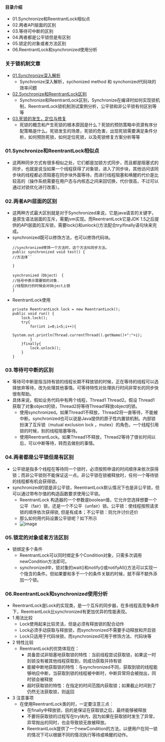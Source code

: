 #### 目录介绍
- 01.Synchronize和ReentrantLock相似点
- 02.两者API层面的区别
- 03.等待可中断的区别
- 04.两者都是公平锁但是有区别
- 05.锁定的对象或者方法区别
- 06.ReentrantLock和synchronized使用分析


### 关于锁机制文章
- [01.Synchronize深入解析](https://github.com/yangchong211/YCBlogs/blob/master/java/Java多线程/04.Synchronize深入解析.md)
    - Synchronize深入解析，sychonized method 和 synchonized代码块的效率问题
- [02.Synchronize和ReentrantLock区别](https://github.com/yangchong211/YCBlogs/blob/master/java/Java%E5%A4%9A%E7%BA%BF%E7%A8%8B/05.Synchronize%E5%92%8CReentrantLock%E5%8C%BA%E5%88%AB.md)
    - Synchronize和ReentrantLock区别，Synchronize在编译时如何实现锁机制，ReentrantLock锁机制测试案例分析，公平锁和非公平锁有何区别等等
- [03.死锁的发生，定位与修复](https://github.com/yangchong211/YCBlogs/blob/master/java/Java%E5%A4%9A%E7%BA%BF%E7%A8%8B/07.%E6%AD%BB%E9%94%81%E7%9A%84%E5%8F%91%E7%94%9F%EF%BC%8C%E5%AE%9A%E4%BD%8D%E4%B8%8E%E4%BF%AE%E5%A4%8D.md)
    - 死锁的概念和产生死锁的根本原因是什么？死锁的预防策略中资源有序分配策略是什么。死锁发生的场景，死锁的危害，出现死锁需要满足条件分析，如何预防死锁，如何定位死锁，以及死锁修复方案分析等等



###  01.Synchronize和ReentrantLock相似点
- 这两种同步方式有很多相似之处，它们都是加锁方式同步，而且都是阻塞式的同步，也就是说当如果一个线程获得了对象锁，进入了同步块，其他访问该同步块的线程都必须阻塞在同步块外面等待，而进行线程阻塞和唤醒的代价是比较高的（操作系统需要在用户态与内核态之间来回切换，代价很高，不过可以通过对锁优化进行改善）。



### 02.两者API层面的区别
- 这两种方式最大区别就是对于Synchronized来说，它是java语言的关键字，是原生语法层面的互斥，需要jvm实现。而ReentrantLock它是JDK 1.5之后提供的API层面的互斥锁，需要lock()和unlock()方法配合try/finally语句块来完成。
- synchronized既可以修饰方法，也可以修饰代码块。 
    ```
    //synchronized修饰一个方法时，这个方法叫同步方法。
    public synchronized void test() {
    //方法体``
    
    }
    
    synchronized（Object） {
    //括号中表示需要锁的对象.
    //线程执行的时候会对Object上锁
    }
    ```
- ReentrantLock使用
    ```
    private ReentrantLock lock = new ReentrantLock();
    public void run() {
        lock.lock();
        try{
            for(int i=0;i<5;i++){
                System.out.println(Thread.currentThread().getName()+":"+i);
            }
        }finally{
            lock.unlock();
        }
    }
    ```



### 03.等待可中断的区别
- 等待可中断是指当持有锁的线程长期不释放锁的时候，正在等待的线程可以选择放弃等待，改为处理其他事情。可等待特性对处理执行时间非常长的同步快很有帮助。
- 具体来说，假如业务代码中有两个线程，Thread1 Thread2。假设 Thread1 获取了对象object的锁，Thread2将等待Thread1释放object的锁。
    - 使用synchronized。如果Thread1不释放，Thread2将一直等待，不能被中断。synchronized也可以说是Java提供的原子性内置锁机制。内部锁扮演了互斥锁（mutual exclusion lock ，mutex）的角色，一个线程引用锁的时候，别的线程阻塞等待。
    - 使用ReentrantLock。如果Thread1不释放，Thread2等待了很长时间以后，可以中断等待，转而去做别的事情。




### 04.两者都是公平锁但是有区别
- 公平锁是指多个线程在等待同一个锁时，必须按照申请的时间顺序来依次获得锁；而非公平锁则不能保证这一点。非公平锁在锁被释放时，任何一个等待锁的线程都有机会获得锁。
- synchronized的锁是非公平锁，ReentrantLock默认情况下也是非公平锁，但可以通过带布尔值的构造函数要求使用公平锁。
    - ReentrantLock 构造器的一个参数是boolean值，它允许您选择想要一个公平（fair）锁，还是一个不公平（unfair）锁。公平锁：使线程按照请求锁的顺序依次获得锁, 但是有成本；不公平锁：则允许讨价还价
    - 那么如何用代码设置公平锁呢？如下所示
    - ![image](https://upload-images.jianshu.io/upload_images/4432347-cb4c95d38e41e2de.png?imageMogr2/auto-orient/strip%7CimageView2/2/w/1240)        



### 05.锁定的对象或者方法区别
- 锁绑定多个条件
    - ReentrantLock可以同时绑定多个Condition对象，只需多次调用newCondition方法即可。
    - synchronized中，锁对象的wait()和notify()或notifyAll()方法可以实现一个隐含的条件。但如果要和多于一个的条件关联的时候，就不得不额外添加一个锁。





### 06.ReentrantLock和synchronized使用分析
- ReentrantLock是Lock的实现类，是一个互斥的同步器，在多线程高竞争条件下，ReentrantLock比synchronized有更加优异的性能表现。
- 1 用法比较
    - Lock使用起来比较灵活，但是必须有释放锁的配合动作
    - Lock必须手动获取与释放锁，而synchronized不需要手动释放和开启锁
    - Lock只适用于代码块锁，而synchronized可用于修饰方法、代码块等
- 2 特性比较
    - ReentrantLock的优势体现在：
        - 具备尝试非阻塞地获取锁的特性：当前线程尝试获取锁，如果这一时刻锁没有被其他线程获取到，则成功获取并持有锁
        - 能被中断地获取锁的特性：与synchronized不同，获取到锁的线程能够响应中断，当获取到锁的线程被中断时，中断异常将会被抛出，同时锁会被释放
        - 超时获取锁的特性：在指定的时间范围内获取锁；如果截止时间到了仍然无法获取锁，则返回
- 3 注意事项
    - 在使用ReentrantLock类的时，一定要注意三点：
        - 在finally中释放锁，目的是保证在获取锁之后，最终能够被释放
        - 不要将获取锁的过程写在try块内，因为如果在获取锁时发生了异常，异常抛出的同时，也会导致锁无故被释放。
        - ReentrantLock提供了一个newCondition的方法，以便用户在同一锁的情况下可以根据不同的情况执行等待或唤醒的动作。


